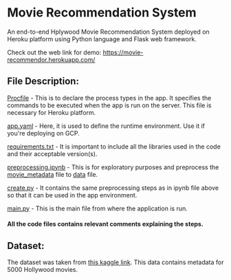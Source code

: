 # Movie Recommendation System

An end-to-end Hplywood Movie Recommendation System deployed on Heroku platform using Python language and Flask web framework.

Check out the web link for demo: https://movie-recommendor.herokuapp.com/

## File Description:

[Procfile](Procfile) - This is to declare the process types in the app. It specifies the commands to be executed when the app is run on the server. This file is necessary for Heroku platform.

[app.yaml](app.yaml) - Here, it is used to define the runtime environment. Use it if you're deploying on GCP.

[requirements.txt](requirements.txt) - It is important to include all the libraries used in the code and their acceptable version(s). 

[preprocessing.ipynb](preprocessing.ipynb) - This is for exploratory purposes and preprocess the [movie_metadata](movie_metadata.csv) file to [data](data.csv) file.

[create.py](create.py) - It contains the same preprocessing steps as in ipynb file above so that it can be used in the app environment.

[main.py](main.py) - This is the main file from where the application is run.

#### All the code files contains relevant comments explaining the steps.

## Dataset:

The dataset was taken from [this kaggle link](https://www.kaggle.com/carolzhangdc/imdb-5000-movie-dataset). This data contains metadata for 5000 Hollywood movies. 



